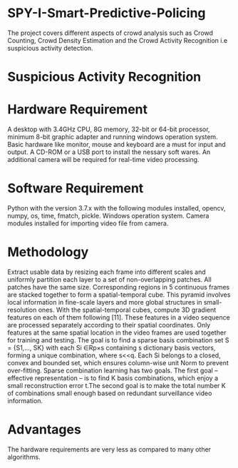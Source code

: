 # SPY-I-Smart-Predictive-Policing
The project covers different aspects of crowd analysis such as Crowd Counting, Crowd Density Estimation and the Crowd Activity Recognition i.e suspicious activity detection.
# Suspicious Activity Recognition
# Hardware Requirement
A desktop with 3.4GHz CPU, 8G memory, 32-bit or 64-bit processor, minimum 8-bit graphic adapter and running windows operation system. Basic hardware like monitor, mouse and keyboard are a must for input and output. A CD-ROM or a USB port to install the nessary soft wares. An additional camera will be required for real-time video processing.
# Software Requirement
Python with the version 3.7.x with the following modules installed, opencv, numpy, os, time, fmatch, pickle. Windows operation system. Camera modules installed for importing video file from camera.
# Methodology
Extract usable data by resizing each frame into different scales and uniformly partition each layer to a set of non-overlapping patches. All patches have the same size.
Corresponding regions in 5 continuous frames are stacked together to form a spatial-temporal cube. This pyramid involves local information in fine-scale layers and more global structures in small-resolution ones. With the spatial-temporal cubes, compute 3D gradient features on each of them following [11]. These features in a video sequence are processed separately according to their spatial coordinates. Only features at the same spatial location in the video frames are used together for training and testing. The goal is to find a sparse basis combination set S = {S1,..., SK} with each Si ∈Rp×s containing s dictionary basis vectors, forming a unique combination, where s<<q. Each Si belongs to a closed, convex and bounded set, which ensures column-wise unit Norm to prevent over-fitting. Sparse combination learning has two goals. The first goal – effective representation – is to find K basis combinations, which enjoy a small reconstruction error t.The second goal is to make the total number K of combinations small enough based on redundant surveillance video information.
# Advantages
The hardware requirements are very less as compared to many other algorithms.
